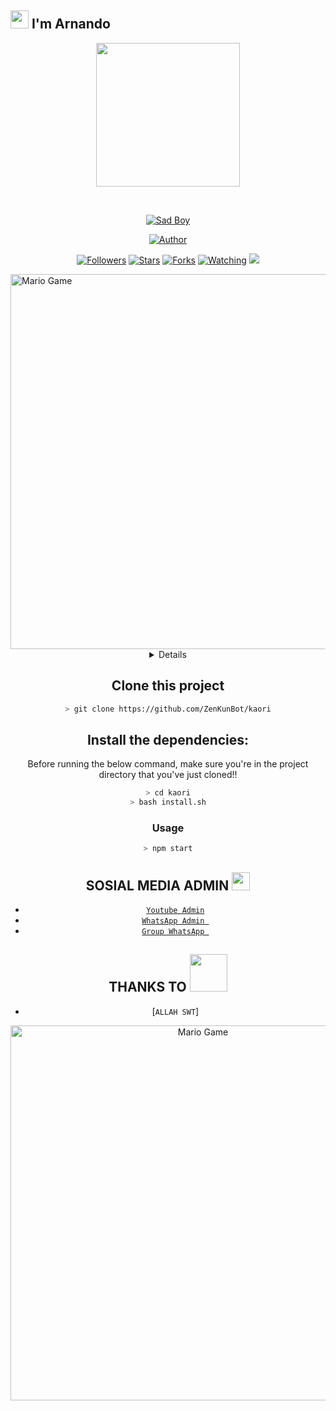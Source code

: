 ## <img src="https://github.com/TheDudeThatCode/TheDudeThatCode/blob/master/Assets/Hi.gif" width="29px"> I'm Arnando
<p align="center">
<img src="https://raw.githubusercontent.com/Arnando456/REM/main/assets/Arnando.jpg" width="230" height="230"/>
</p>
<br>



<p align="center">
<a href="#"><img title="Sad Boy" src="https://img.shields.io/badge/ARNANDO-green?colorA=%23ff0000&colorB=%23017e40&style=for-the-badge"></a>
</p>
<p align="center">
<a href="https://github.com/Arnando456"><img title="Author" src="https://img.shields.io/badge/AUTHOR-ARNANDO-orange.svg?style=for-the-badge&logo=github"></a>
</p>
<p align="center">
<a href="https://github.com/Arnando456/Rem/followers"><img title="Followers" src="https://img.shields.io/github/followers/Arnando456?color=blue&style=flat-square"></a>
<a href="https://github.com/Arnando456/Rem/stargazers/"><img title="Stars" src="https://img.shields.io/github/stars/Arnando456/REMcolor=red&style=flat-square"></a>
<a href="https://github.com/Arnando456/Rem/network/members"><img title="Forks" src="https://img.shields.io/github/forks/Arnando456/REM?color=red&style=flat-square"></a>
<a href="https://github.com/Arnando456/Rem/watchers"><img title="Watching" src="https://img.shields.io/github/watchers/Arnando456/REM?label=Watchers&color=blue&style=flat-square"></a>
<a href="https://hits.seeyoufarm.com"><img src="https://hits.seeyoufarm.com/api/count/incr/badge.svg?url=https%3A%2F%2Fgithub.com%2FArnando456%2FREM&count_bg=%2379C83D&title_bg=%23555555&icon=probot.svg&icon_color=%2300FF6D&title=hits&edge_flat=false"/></a>
</p>
<img src="https://github.com/TheDudeThatCode/TheDudeThatCode/blob/master/Assets/Developer.gif" alt="Mario Game" width="600" />
<div align="center">
<details>
 
</details>

## Clone this project

```bash
> git clone https://github.com/ZenKunBot/kaori
```

## Install the dependencies:
Before running the below command, make sure you're in the project directory that
you've just cloned!!

```bash
> cd kaori
> bash install.sh
```

### Usage
```bash
> npm start
```



## SOSIAL MEDIA ADMIN <img src="https://github.com/TheDudeThatCode/TheDudeThatCode/blob/master/Assets/powerup.gif" width="29px">

* [`Youtube Admin`]()
* [`WhatsApp Admin `](https://wa.me/+6281216563395)
* [`Group WhatsApp `](https://chat.whatsapp.com/Eb4niW86N3kHbMjgmdL4WU)
## THANKS TO <img src="https://github.com/TheDudeThatCode/TheDudeThatCode/blob/master/Assets/Handshake.gif" width="60px">

* [`ALLAH SWT`]
<img src="https://github.com/TheDudeThatCode/TheDudeThatCode/blob/master/Assets/Mario_Gameplay.gif" alt="Mario Game" width="600" />

